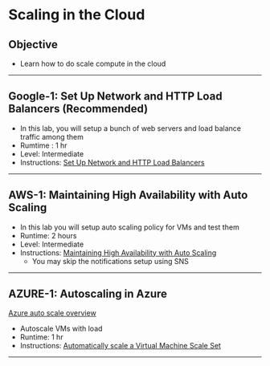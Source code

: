 # Scaling in the Cloud

## Objective

* Learn how to do scale compute in the cloud

---

## Google-1: Set Up Network and HTTP Load Balancers (Recommended)

* In this lab, you will setup a bunch of web servers and load balance traffic among them
* Rumtime : 1 hr
* Level: Intermediate
* Instructions: [Set Up Network and HTTP Load Balancers](https://www.cloudskillsboost.google/focuses/12007?parent=catalog)

---

## AWS-1: Maintaining High Availability with Auto Scaling

* In this lab you will setup auto scaling policy for VMs and test them
* Runtime: 2 hours
* Level: Intermediate
* Instructions: [Maintaining High Availability with Auto Scaling](https://amazon.qwiklabs.com/focuses/54815?parent=catalog)
    - You may skip the notifications setup using SNS

---

## AZURE-1: Autoscaling in Azure

[Azure auto scale overview](https://learn.microsoft.com/en-us/azure/azure-monitor/autoscale/autoscale-overview)

* Autoscale VMs with load
* Runtime: 1 hr
* Instructions: [Automatically scale a Virtual Machine Scale Set](https://learn.microsoft.com/en-us/azure/virtual-machine-scale-sets/tutorial-autoscale-cli)

---

